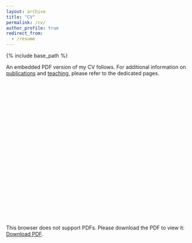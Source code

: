 ```yaml
---
layout: archive
title: "CV"
permalink: /cv/
author_profile: true
redirect_from:
  - /resume
---
```


{% include base_path %}

An embedded PDF version of my CV follows. For additional information on [publications](https://fjsantam.github.io/publications/) and [teaching](https://fjsantam.github.io/teaching/), please refer to the dedicated pages.

<object data="https://github.com/fjsantam/fjsantam.github.io/blob/master/files/CV_Francisco_Santamarina.pdf" type="application/pdf" width="700px" height="700px">
    <embed src="https://github.com/fjsantam/fjsantam.github.io/blob/master/files/CV_Francisco_Santamarina.pdf" width="500" height="375" type="application/pdf">
        <p>This browser does not support PDFs. Please download the PDF to view it: <a href="https://github.com/fjsantam/fjsantam.github.io/blob/master/files/CV_Francisco_Santamarina.pdf">Download PDF</a>.</p>
    </embed>
</object>

